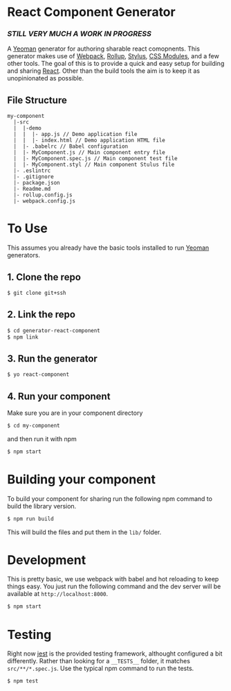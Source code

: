 # React Component Generator

### *STILL VERY MUCH A WORK IN PROGRESS*

A [Yeoman](http://yeoman.io) generator for authoring sharable react comopnents.
This generator makes use of [Webpack](https://webpack.github.io/), [Rollup](http://rollupjs.org/),
[Stylus](http://stylus-lang.com/), [CSS Modules](https://github.com/mtojo/rollup-plugin-stylus-css-modules),
and a few other tools. The goal of this is to provide a quick and easy setup for
building and sharing [React](https://facebook.github.io/react/). Other than the
build tools the aim is to keep it as unopinionated as possible.

## File Structure

```
my-component
  |-src
  |  |-demo
  |  |  |- app.js // Demo application file
  |  |  |- index.html // Demo application HTML file
  |  |- .babelrc // Babel configuration
  |  |- MyComponent.js // Main component entry file
  |  |- MyComponent.spec.js // Main component test file
  |  |- MyComponent.styl // Main component Stulus file
  |- .eslintrc
  |- .gitignore
  |- package.json
  |- Readme.md
  |- rollup.config.js
  |- webpack.config.js
```

# To Use

This assumes you already have the basic tools installed to run [Yeoman](http://yeoman.io)
generators.

## 1. Clone the repo
```bash
$ git clone git+ssh
```

## 2. Link the repo
```bash
$ cd generator-react-component
$ npm link
```

## 3. Run the generator
```bash
$ yo react-component
```

## 4. Run your component

Make sure you are in your component directory

```bash
$ cd my-component
```

and then run it with npm
```bash
$ npm start
```

# Building your component

To build your component for sharing run the following npm command to build the
library version.
```bash
$ npm run build
```

This will build the files and put them in the <code>lib/</code> folder.

# Development

This is pretty basic, we use webpack with babel and hot reloading to keep things
easy. You just run the following command and the dev server will be available at
<code>http://localhost:8000</code>.

```bash
$ npm start
```

# Testing

Right now [jest](https://facebook.github.io/jest/) is the provided testing framework,
althought configured a bit differently. Rather than looking for a <code>\_\_TESTS\_\_</code>
folder, it matches <code>src/**/*.spec.js</code>. Use the typical npm command to
run the tests.

```bash
$ npm test
```
